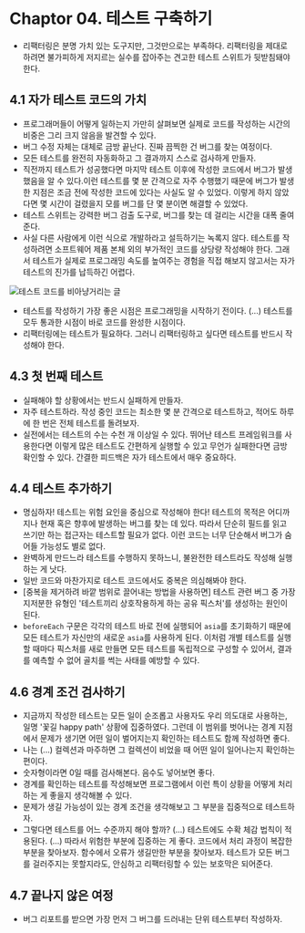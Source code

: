 # Chaptor 04. 테스트 구축하기

- 리팩터링은 분명 가치 있는 도구지만, 그것만으로는 부족하다. 리팩터링을 제대로 하려면 불가피하게 저지르는 실수를 잡아주는 견고한 테스트 스위트가 뒷받침돼야 한다.

## 4.1 자가 테스트 코드의 가치

- 프로그래머들이 어떻게 일하는지 가만히 살펴보면 실제로 코드를 작성하는 시간의 비중은 그리 크지 않음을 발견할 수 있다.
- 버그 수정 자체는 대체로 금방 끝난다. 진짜 끔찍한 건 버그를 찾는 여정이다.
- 모든 테스트를 완전히 자동화하고 그 결과까지 스스로 검사하게 만들자.
- 직전까지 테스트가 성공했다면 마지막 테스트 이후에 작성한 코드에서 버그가 발생했음을 알 수 있다.이런 테스트를 몇 분 간격으로 자주 수행했기 때문에 버그가 발생한 지점은 조금 전에 작성한 코드에 있다는 사실도 알 수 있었다. 이렇게 하지 않았다면 몇 시간이 걸렸을지 모를 버그를 단 몇 분이면 해결할 수 있었다.
- 테스트 스위트는 강력한 버그 검출 도구로, 버그를 찾는 데 걸리는 시간을 대폭 줄여준다.
- 사실 다른 사람에게 이런 식으로 개발하라고 설득하기는 녹록지 않다. 테스트를 작성하려면 소프트웨어 제품 본체 외의 부가적인 코드를 상당량 작성해야 한다. 그래서 테스트가 실제로 프로그래밍 속도를 높여주는 경험을 직접 해보지 않고서는 자가 테스트의 진가를 납득하긴 어렵다.

![테스트 코드를 비아냥거리는 글](https://github.com/garudanish/TIL/assets/73154157/15bc9122-d821-4300-9ce0-8a95484604f2)

- 테스트를 작성하기 가장 좋은 시점은 프로그래밍을 시작하기 전이다. (...) 테스트를 모두 통과한 시점이 바로 코드를 완성한 시점이다.
- 리팩터링에는 테스트가 필요하다. 그러니 리팩터링하고 싶다면 테스트를 반드시 작성해야 한다.

## 4.3 첫 번째 테스트

- 실패해야 할 상황에서는 반드시 실패하게 만들자.
- 자주 테스트하라. 작성 중인 코드는 최소한 몇 분 간격으로 테스트하고, 적어도 하루에 한 번은 전체 테스트를 돌려보자.
- 실전에서는 테스트의 수는 수천 개 이상일 수 있다. 뛰어난 테스트 프레임워크를 사용한다면 이렇게 많은 테스트도 간편하게 실행할 수 있고 무언가 실패한다면 금방 확인할 수 있다. 간결한 피드백은 자가 테스트에서 매우 중요하다.

## 4.4 테스트 추가하기

- 명심하자! 테스트는 위험 요인을 중심으로 작성해야 한다! 테스트의 목적은 어디까지나 현재 혹은 향후에 발생하는 버그를 찾는 데 있다. 따라서 단순히 필드를 읽고 쓰기만 하는 접근자는 테스트할 필요가 없다. 이런 코드는 너무 단순해서 버그가 숨어들 가능성도 별로 없다.
- 완벽하게 만드느라 테스트를 수행하지 못하느니, 불완전한 테스트라도 작성해 실행하는 게 낫다.
- 일반 코드와 마찬가지로 테스트 코드에서도 중복은 의심해봐야 한다.
- [중복을 제거하려 바깥 범위로 끌어내는 방법을 사용하면] 테스트 관련 버그 중 가장 지저분한 유형인 '테스트끼리 상호작용하게 하는 공유 픽스처'를 생성하는 원인이 된다.
- `beforeEach` 구문은 각각의 테스트 바로 전에 실행되어 `asia`를 초기화하기 때문에 모든 테스트가 자신만의 새로운 `asia`를 사용하게 된다. 이처럼 개별 테스트를 실행할 때마다 픽스처를 새로 만들면 모든 테스트를 독립적으로 구성할 수 있어서, 결과를 예측할 수 없어 골치를 썩는 사태를 예방할 수 있다.

## 4.6 경계 조건 검사하기

- 지금까지 작성한 테스트는 모든 일이 순조롭고 사용자도 우리 의도대로 사용하는, 일명 '꽃길 happy path' 상황에 집중하였다. 그런데 이 범위를 벗어나는 경계 지점에서 문제가 생기면 어떤 일이 벌어지는지 확인하는 테스트도 함께 작성하면 좋다.
- 나는 (...) 컬렉션과 마주하면 그 컬렉션이 비었을 때 어떤 일이 일어나는지 확인하는 편이다.
- 숫자형이라면 0일 때를 검사해본다. 음수도 넣어보면 좋다.
- 경계를 확인하는 테스트를 작성해보면 프로그램에서 이런 특이 상황을 어떻게 처리하는 게 좋을지 생각해볼 수 있다.
- 문제가 생길 가능성이 있는 경계 조건을 생각해보고 그 부분을 집중적으로 테스트하자.
- 그렇다면 테스트를 어느 수준까지 해야 할까? (...) 테스트에도 수확 체감 법칙이 적용된다. (...) 따라서 위험한 부분에 집중하는 게 좋다. 코드에서 처리 과정이 복잡한 부분을 찾아보자. 함수에서 오류가 생길만한 부분을 찾아보자. 테스트가 모든 버그를 걸러주지는 못할지라도, 안심하고 리팩터링할 수 있는 보호막은 되어준다.

## 4.7 끝나지 않은 여정

- 버그 리포트를 받으면 가장 먼저 그 버그를 드러내는 단위 테스트부터 작성하자.
